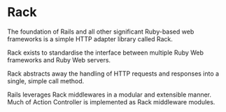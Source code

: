 # Rack

The foundation of Rails and all other significant Ruby-based web frameworks is a simple HTTP adapter library called Rack.

Rack exists to standardise the interface between multiple Ruby Web frameworks and Ruby Web servers.

Rack abstracts away the handling of HTTP requests and responses into a single, simple call method.

Rails leverages Rack middlewares in a modular and extensible manner. Much of Action Controller is implemented as Rack middleware modules.
